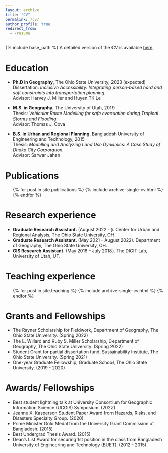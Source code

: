 ```yaml
---
layout: archive
title: "CV"
permalink: /cv/
author_profile: true
redirect_from:
  - /resume
---
```


{% include base_path %}
A detailed  version of the CV is available [here](/files/CV_Armita_Kar.pdf).

Education
======
* <b>Ph.D in Geography</b>, The Ohio State University, 2023 (expected)
<br>Dissertation: <i>Inclusive Accessibility: Integrating person-based hard and soft constraints into transportation planning.</i>
<br>Advisor: Harvey J. Miller and Huyen TK Le

* <b>M.S. in Geography</b>, The University of Utah, 2019
<br>Thesis: <i>Vehicular Route Modelling for safe evacuation during Tropical Storms and Flooding.</i>
<br>Advisor: Thomas J. Cova

* <b>B.S. in Urban and Regional Planning</b>, Bangladesh University of Engineering and Technology, 2015
<br>Thesis: <i>Modelling and Analyzing Land Use Dynamics: A Case Study of Dhaka City Corporation.</i>
<br>Advisor: Sarwar Jahan


Publications
======
  <ul>{% for post in site.publications %}
    {% include archive-single-cv.html %}
  {% endfor %}</ul>


Research experience
======
* <b>Graduate Research Assistant.</b> (August 2022 - ). Center for Urban and Regional Analysis, The Ohio State University, OH.
* <b>Graduate Research Assistant.</b>	(May 2021 – August 2022). Department of Geography, The Ohio State University, OH.
* <b>GIS Research Assistant.</b>	(May 2018 – July 2018). The DIGIT Lab, University of Utah, UT.


Teaching experience
======
  <ul>{% for post in site.teaching %}
    {% include archive-single-cv.html %}
  {% endfor %}</ul>


Grants and Fellowships
======
* The Rayner Scholarship for Fieldwork, Department of Geography, The Ohio State University.	(Spring 2022)
* The E. Willard and Ruby S. Miller Scholarship, Department of Geography, The Ohio State University. (Spring 2022)
* Student Grant for partial dissertation fund, Sustainability Institute, The Ohio State University. (Spring 2021)
* One-year Graduate Fellowship, Graduate School, The Ohio State University.	(2019 - 2020)


Awards/ Fellowships
======
* Best student lightning talk at University Consortium for Geographic Information Science (UCGIS) Symposium. (2022)
* Jeanne X. Kasperson Student Paper Award from Hazards, Risks, and Disasters Specialty Group.	(2020)
* Prime Minister Gold Medal from the University Grant Commission of Bangladesh.	(2015)
* Best Undergrad Thesis Award. (2015)
* Dean’s List Award for securing 1st position in the class from Bangladesh University of Engineering and Technology (BUET).	(2012 - 2015)
